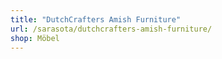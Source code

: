 ```yaml
---
title: "DutchCrafters Amish Furniture"
url: /sarasota/dutchcrafters-amish-furniture/
shop: Möbel
---
```


